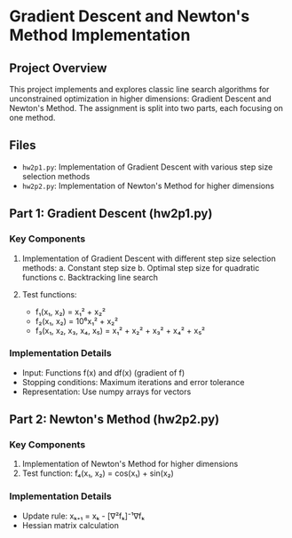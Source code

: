 # Gradient Descent and Newton's Method Implementation

## Project Overview

This project implements and explores classic line search algorithms for unconstrained optimization in higher dimensions: Gradient Descent and Newton's Method. The assignment is split into two parts, each focusing on one method.

## Files

- `hw2p1.py`: Implementation of Gradient Descent with various step size selection methods
- `hw2p2.py`: Implementation of Newton's Method for higher dimensions

## Part 1: Gradient Descent (hw2p1.py)

### Key Components

1. Implementation of Gradient Descent with different step size selection methods:
   a. Constant step size
   b. Optimal step size for quadratic functions
   c. Backtracking line search

2. Test functions:
   - f₁(x₁, x₂) = x₁² + x₂²
   - f₂(x₁, x₂) = 10⁶x₁² + x₂²
   - f₃(x₁, x₂, x₃, x₄, x₅) = x₁² + x₂² + x₃² + x₄² + x₅²

### Implementation Details

- Input: Functions f(x) and df(x) (gradient of f)
- Stopping conditions: Maximum iterations and error tolerance
- Representation: Use numpy arrays for vectors

## Part 2: Newton's Method (hw2p2.py)

### Key Components

1. Implementation of Newton's Method for higher dimensions
2. Test function: f₄(x₁, x₂) = cos(x₁) + sin(x₂)

### Implementation Details

- Update rule: xₖ₊₁ = xₖ - [∇²fₖ]⁻¹∇fₖ
- Hessian matrix calculation
